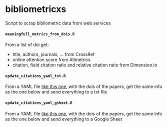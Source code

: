 # bibliometricxs
 Script to scrap bibliometric data from web services

#### `meaningfull_metrics_from_dois.R`

From a list of doi get:

- title, authors, journals, ... from CrossRef
- online attention score from Altmetrics
- citation, field citation ratio and relative citation ratio from Dimension.io


#### `update_citations_yaml_txt.R`

From a YAML file [like this one](https://raw.githubusercontent.com/guillaumelobet/guillaumelobet.github.io/master/_data/publications.yml), with the dois of the papers, get the same info as the one below and send everything to a txt file


#### `update_citations_yaml_gsheet.R`

From a YAML file [like this one](https://raw.githubusercontent.com/guillaumelobet/guillaumelobet.github.io/master/_data/publications.yml), with the dois of the papers, get the same info as the one below and send everything to a Google Sheet